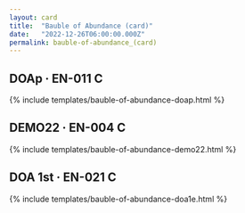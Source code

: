 ```yaml
---
layout: card
title:  "Bauble of Abundance (card)"
date:   "2022-12-26T06:00:00.000Z"
permalink: bauble-of-abundance_(card)
---
```


## DOAp &middot; EN-011 C

{% include templates/bauble-of-abundance-doap.html %}


## DEMO22 &middot; EN-004 C

{% include templates/bauble-of-abundance-demo22.html %}


## DOA 1st &middot; EN-021 C

{% include templates/bauble-of-abundance-doa1e.html %}
